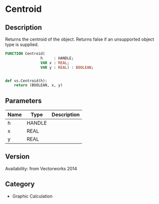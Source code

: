 # Centroid

## Description
Returns the centroid of the object. Returns false if an unsupported object type is supplied.

```pascal
FUNCTION Centroid(
				h     : HANDLE;
				VAR x : REAL;
				VAR y : REAL) : BOOLEAN;
```

```python

def vs.Centroid(h):
    return (BOOLEAN, x, y)
```

## Parameters
|Name|Type|Description|
|---|---|---|
|h|HANDLE||
|x|REAL||
|y|REAL||

## Version
Availability: from Vectorworks 2014
## Category
* Graphic Calculation

